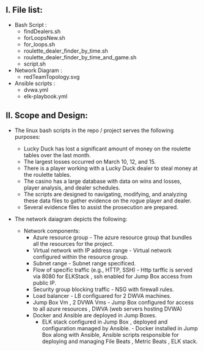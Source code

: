 I. File list:
------------

* Bash Script :
    * findDealers.sh
    * forLoopsNew.sh
    * for_loops.sh
    * roulette_dealer_finder_by_time.sh
    * roulette_dealer_finder_by_time_and_game.sh
    * script.sh
* Network Diagram :    
    * redTeamTopology.svg
* Ansible scripts :
    * dvwa.yml
    * elk-playbook.yml


II. Scope and Design:
--------------------
* The linux bash scripts in the repo / project serves the following purposes:

   * Lucky Duck has lost a significant amount of money on the roulette tables over the last month.
   * The largest losses occurred on March 10, 12, and 15.
   * There is a player working with a Lucky Duck dealer to steal money at the roulette tables.
   * The casino has a large database with data on wins and losses, player analysis, and dealer schedules.
   * The scripts are designed to navigating, modifying, and analyzing these data files to gather evidence on the rogue player and dealer.
   * Several evidence files to assist the prosecution are prepared.

* The network daiagram depicts the following:
   * Network components:
       * Azure resource group - The azure resource group that bundles all the resources for the project.
       * Virtual network with IP address range - Virtual network configured within the resource group.
       * Subnet range - Subnet range specificed.
       * Flow of specific traffic (e.g., HTTP, SSH) -  Http tarffic is served via 8080 for ELKStack , ssh enabled for Jump Box access from public IP.
       * Security group blocking traffic - NSG with firewall rules.
       * Load balancer - LB configuared for 2 DWVA machines.
       * Jump Box Vm , 2 DVWA Vms - Jump Box configured for access to all azure resources , DWVA (web servers hosting DVWA)
       * Docker and Ansible are deployed in Jump Boxes.
         * ELK stack configured in Jump Box , deployed and configuration managed by Ansible. - Docker installed in Jump Box along with Ansible, Ansible scripts responsible for deploying and managing File Beats , Metric Beats , ELK stack.




